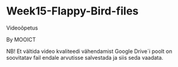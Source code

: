# Week15-Flappy-Bird-files

Videoõpetus

By MOOICT

NB! Et vältida video kvaliteedi vähendamist Google Drive´i poolt on soovitatav fail endale arvutisse salvestada ja siis seda vaadata.
